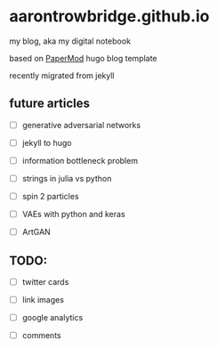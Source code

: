 # aarontrowbridge.github.io

my blog, aka my digital notebook

based on [PaperMod](https://github.com/adityatelange/hugo-PaperMod) hugo blog template

recently migrated from jekyll 


## future articles

- [ ] generative adversarial networks 
- [ ] jekyll to hugo
- [ ] information bottleneck problem
- [ ] strings in julia vs python
- [ ] spin 2 particles
- [ ] VAEs with python and keras 
- [ ] ArtGAN



## TODO:

- [ ] twitter cards
- [ ] link images
- [ ] google analytics
- [ ] comments

